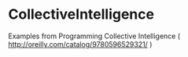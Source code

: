 # CollectiveIntelligence
Examples from Programming Collective Intelligence ( http://oreilly.com/catalog/9780596529321/ )
